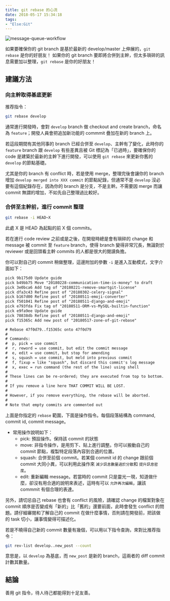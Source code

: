 ```yaml
---
title: git rebase 的心流
date: 2018-05-17 15:34:18
tags:
- "Else:Git"
---
```


![message-queue-workflow](/images/2018/5/git-rebase.svg)

如果要確保你的 git branch 是基於最新的 develop/master 上伸展的，`git rebase` 是你的好朋友！
如果你的 git branch 要即將合併到主幹，但太多瑣碎的訊息需要加以整理，`git rebase` 是你的好朋友！

<!-- more -->

## 建議方法

### 向主幹取得基底更新

推荐指令：

```sh
git rebase develop
```

通常進行開發時，會對 `develop` branch 做 checkout and create branch，命名為 `feature`；開發人員會把追加新功能的 commmit 疊加在新的 branch 上。

若這段期間有其他同事的 branch 已經合併至 `develop`、主幹有了變化，此時你的 `feature` branch 跟 `develop` 有些差異且被 Git 標記為「已過時」，要確保你的 code 是建築於最新的主幹下進行開發，可以使用 `git rebase` 來更新你舊的 `develop` 的節點基礎。

尤其是你的 branch 有 conflict 時，若是使用 merge，整理完後會讓你的 branch 增加 `develop merged into XXX commit` 的節點紀錄，但通常不是 `develop` 沒必要有這個紀錄存在，因為你的 branch 是分支，不是主幹。不需要因 merge 而讓 commit 無謂的增加，不如先自己整理過比較好。

### 合併至主幹前，進行 commit 整理

```sh
git rebase -i HEAD~X
```

此處 X 是 HEAD 為起點的前 X 個 commits。

若在進行 code review 之前或是之後，在開發時總是會有瑣碎的 change 和 message 被 commit 至 `feature` branch，使得 branch 變得非常冗長，無論對於 reviewer 或是回頭看主幹 commits 的人都是很大的閱讀負擔。

你可以對自己的 commit 稍做整理，這邊附加的參數 `-i` 是進入互動模式，文字介面如下：

```txt
pick 9b175d0 Update guide
pick b49bb75 Move "20180228-communication-time-is-money" to draft
pick 3e0bca6 Add tag of "20180221-remove-smartgit-license"
pick dfa3c43 Refine post of "20180302-celery-signal"
pick b167d00 Refine post of "20180511-emoji-converter"
pick f501041 Refine post of "20180511-django-and-emoji"
pick e793fda Fix tag of "20180511-ORM-vs-MySQL-builtin-function"
pick e9fa9ee Update guide
pick 70838db Refine post of "20180511-django-and-emoji"
pick f15365c Add new post of "20180517-zone-of-git-rebase"

# Rebase 47f0d79..f15365c onto 47f0d79
#
# Commands:
#  p, pick = use commit
#  r, reword = use commit, but edit the commit message
#  e, edit = use commit, but stop for amending
#  s, squash = use commit, but meld into previous commit
#  f, fixup = like "squash", but discard this commit's log message
#  x, exec = run command (the rest of the line) using shell
#
# These lines can be re-ordered; they are executed from top to bottom.
#
# If you remove a line here THAT COMMIT WILL BE LOST.
#
# However, if you remove everything, the rebase will be aborted.
#
# Note that empty commits are commented out
```

上面是你指定的 `rebase` 範圍，下面是操作指令。每個段落結構為 command, commit id, commit message。

* 常用操作說明如下：
  * pick: 預設操作。保持該 commit 的狀態
  * move: 非指令操作，是用剪下、貼上進行調整。你可以搬動自己的 commit 節點，複製特定段落內容到合適的位置。
  * squash: 合併至前個 commit。若某個 commit id 的 change 跟前個 commit 大同小異，可以利用此操作來 `減少訊息數量過於分散`和 `提升訊息密度`。
  * edit: 重新編輯 message。若當時的 commit 只是靈光一現，知道做什麼，卻沒有用合適的說明來表述，這時有可以 `允許再次編輯`，讓該 commmit 有個合理的表達。

另外，請切忌自己 rebase 也會有 conflict 的風險，請確認 change 的檔案對象在 commit 順序是否變成有「新的」比「舊的」還要前面，此時會發生 conflict 的問題。請仔細審閱和了解自己的 commit 在做什麼事情，否則請在開發前，把該做的 task 切小，讓事情變得可描述化。

若是不曉得自己新的 commit 數量有幾個，可以用以下指令查詢，來對比推荐指令：

```sh
git rev-list develop..new_post --count
```

意思是，以 `develop` 為基底，而 `new_post` 是新的 branch，這兩者的 diff commit 計數其數量。

## 結論

善用 git 指令，待人待己都能得到十足友善。
